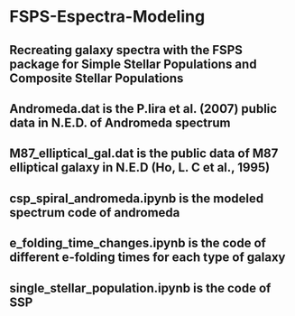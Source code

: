 # FSPS-Espectra-Modeling
Recreating galaxy spectra with the FSPS package for Simple Stellar Populations and Composite Stellar Populations
--
Andromeda.dat is the P.lira et al. (2007) public data in N.E.D. of Andromeda spectrum
--
M87_elliptical_gal.dat is the public data of M87 elliptical galaxy in N.E.D (Ho, L. C et al., 1995)
--
csp_spiral_andromeda.ipynb is the modeled spectrum code of andromeda
--
e_folding_time_changes.ipynb is the code of different e-folding times for each type of galaxy
--
single_stellar_population.ipynb is the code of SSP
--

